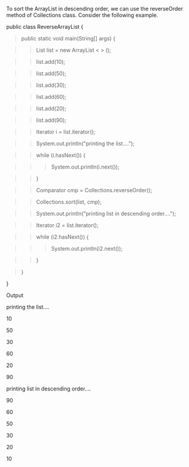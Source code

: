 To sort the ArrayList in descending order, we can use the reverseOrder
method of Collections class. Consider the following example.

public class ReverseArrayList {

> public static void main(String\[\] args) {

> > List list = new ArrayList \< > ();

> > list.add(10);

> > list.add(50);

> > list.add(30);

> > list.add(60);

> > list.add(20);

> > list.add(90);

> > Iterator i = list.iterator();

> > System.out.println(\"printing the list\....\");

> > while (i.hasNext()) {

> > > System.out.println(i.next());

> > }

> > Comparator cmp = Collections.reverseOrder();

> > Collections.sort(list, cmp);

> > System.out.println(\"printing list in descending order\....\");

> > Iterator i2 = list.iterator();

> > while (i2.hasNext()) {

> > > System.out.println(i2.next());

> > }

> }

}

Output

printing the list\....

10

50

30

60

20

90

printing list in descending order\....

90

60

50

30

20

10